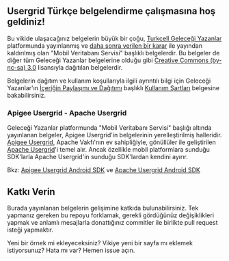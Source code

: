 ## Usergrid Türkçe belgelendirme çalışmasına hoş geldiniz!

Bu vikide ulaşacağınız belgelerin büyük bir çoğu, [Turkcell Geleceği Yazanlar](https://gelecegiyazanlar.turkcell.com.tr) platformunda yayınlanmış ve [daha sonra verilen bir karar](https://gelecegiyazanlar.turkcell.com.tr/blog/turkcell-usergrid-servisine-veda-ederken) ile yayından kaldırılmış olan "Mobil Veritabanı Servisi" başlıklı belgelerdir. Bu belgeler de diğer tüm Geleceği Yazanlar belgelerine olduğu gibi [Creative Commons (by-nc-sa) 3.0](http://creativecommons.org/licenses/by-nc-sa/3.0/deed.en_US) lisansıyla dağıtılan belgelerdir.

Belgelerin dağıtım ve kullanım koşullarıyla ilgili ayrıntılı bilgi için Geleceği Yazanlar'ın [İçeriğin Paylaşımı ve Dağıtımı](https://gelecegiyazanlar.turkcell.com.tr/kullanim-sartlari#icerikpaylasimi) başlıklı [Kullanım Şartları](https://gelecegiyazanlar.turkcell.com.tr/kullanim-sartlari) belgesine bakabilirsiniz.

### Apigee Usergrid - Apache Usergrid
Geleceği Yazanlar platformunda "Mobil Veritabanı Servisi" başlığı altında yayınlanan belgeler, Apigee Usergrid'in belgelerinin yerelleştirilmiş halleridir. [Apigee Usergrid](http://apigee.com/usergrid), Apache Vakfı'nın ev sahipliğiyle, gönüllüler ile geliştirilen [Apache Usergrid](http://usergrid.incubator.apache.org)'i temel alır. Ancak özellikle mobil platformlara sunduğu SDK'larla Apache Usergrid'in sunduğu SDK'lardan kendini ayırır.

Bkz: [Apigee Usergrid Android SDK](https://github.com/apigee/apigee-android-sdk/) ve [Apache Usergrid Android SDK](https://github.com/apache/incubator-usergrid/tree/master/sdks/android)

## Katkı Verin
Burada yayınlanan belgelerin gelişimine katkıda bulunabilirsiniz. Tek yapmanız gereken bu repoyu forklamak, gerekli gördüğünüz değişiklikleri yapmak ve anlamlı mesajlarla donattığınız commitler ile birlikte pull request isteği yapmaktır.

Yeni bir örnek mi ekleyeceksiniz? Vikiye yeni bir sayfa mı eklemek istiyorsunuz? Hata mı var? Hemen issue açın.
